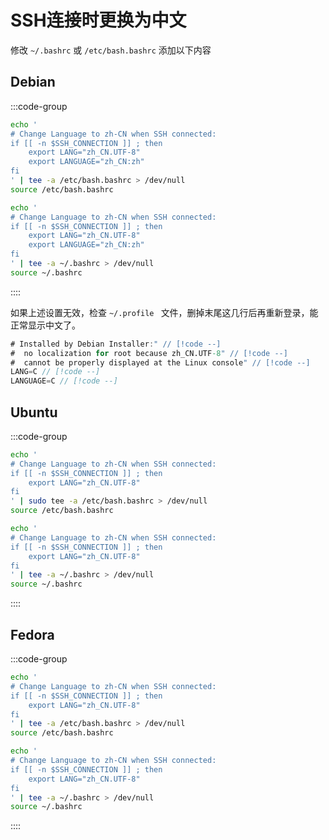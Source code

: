 
# SSH连接时更换为中文

修改 `~/.bashrc` 或 `/etc/bash.bashrc` 添加以下内容

## Debian

:::code-group

```bash [/etc/bash.bashrc]
echo '
# Change Language to zh-CN when SSH connected:
if [[ -n $SSH_CONNECTION ]] ; then
    export LANG="zh_CN.UTF-8"
    export LANGUAGE="zh_CN:zh"
fi
' | tee -a /etc/bash.bashrc > /dev/null
source /etc/bash.bashrc
```

```bash [~/.bashrc]
echo '
# Change Language to zh-CN when SSH connected:
if [[ -n $SSH_CONNECTION ]] ; then
    export LANG="zh_CN.UTF-8"
    export LANGUAGE="zh_CN:zh"
fi
' | tee -a ~/.bashrc > /dev/null
source ~/.bashrc
```
::::

如果上述设置无效，检查 `~/.profile ` 文件，删掉末尾这几行后再重新登录，能正常显示中文了。

```v
# Installed by Debian Installer:" // [!code --]
#  no localization for root because zh_CN.UTF-8" // [!code --]
#  cannot be properly displayed at the Linux console" // [!code --]
LANG=C // [!code --]
LANGUAGE=C // [!code --]
```

## Ubuntu

:::code-group

```bash [/etc/bash.bashrc]
echo '
# Change Language to zh-CN when SSH connected:
if [[ -n $SSH_CONNECTION ]] ; then
    export LANG="zh_CN.UTF-8"
fi
' | sudo tee -a /etc/bash.bashrc > /dev/null
source /etc/bash.bashrc
```

```bash [~/.bashrc]
echo '
# Change Language to zh-CN when SSH connected:
if [[ -n $SSH_CONNECTION ]] ; then
    export LANG="zh_CN.UTF-8"
fi
' | tee -a ~/.bashrc > /dev/null
source ~/.bashrc
```
::::

## Fedora

:::code-group

```bash [/etc/bash.bashrc]
echo '
# Change Language to zh-CN when SSH connected:
if [[ -n $SSH_CONNECTION ]] ; then
    export LANG="zh_CN.UTF-8"
fi
' | tee -a /etc/bash.bashrc > /dev/null
source /etc/bash.bashrc
```

```bash [~/.bashrc]
echo '
# Change Language to zh-CN when SSH connected:
if [[ -n $SSH_CONNECTION ]] ; then
    export LANG="zh_CN.UTF-8"
fi
' | tee -a ~/.bashrc > /dev/null
source ~/.bashrc
```
::::
